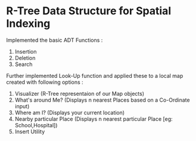 # R-Tree Data Structure for Spatial Indexing
Implemented the basic ADT Functions :
1. Insertion
2. Deletion
3. Search

Further implemented Look-Up function and applied these to a local map created with following options :
1. Visualizer (R-Tree representaion of our Map objects)
2. What's around Me? (Displays n nearest Places based on a Co-Ordinate input)
3. Where am I? (Displays your current location)
4. Nearby particular Place (Displays n nearest particular Place [eg: School,Hospital])
5. Insert Utility

